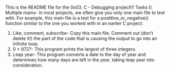 This is the README file for the 0x03. C - Debugging project!!!
Tasks
0. Multiple mains- In most projects, we often give you only one main file to test with. For example, this main file is a test for a postitive_or_negative() function similar to the one you worked with in an earlier C project:
1. Like, comment, subscribe- Copy this main file. Comment out (don’t delete it!) the part of the code that is causing the output to go into an infinite loop.
2. 0 > 972?- This program prints the largest of three integers.
3. Leap year- This program converts a date to the day of year and determines how many days are left in the year, taking leap year into consideration.

